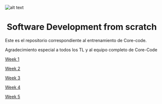 ![alt text](https://uploads-ssl.webflow.com/5eb2f56932c3562feab232e3/5f73550d00249e7e96c9f3de_Logo.png 'corecodeio')

</a>

<h1 align="center">Software Development from scratch</h1>

Este es el repositorio correspondiente al entrenamiento de Core-code.

Agradecimiento especial a todos los TL y al equipo completo de Core-Code


[Week 1](https://github.com/gabrielmoyeda/core-code/tree/master/core-code/Week%201)

[Week 2](https://github.com/gabrielmoyeda/core-code/tree/master/core-code/Week%202)

[Week 3](https://github.com/gabrielmoyeda/core-code/tree/master/core-code/Week%203)

[Week 4](https://github.com/gabrielmoyeda/core-code/tree/master/core-code/Week%204)

[Week 5](https://github.com/gabrielmoyeda/core-code/tree/master/core-code/Week%205)
